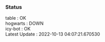 ### Status


table : OK  
hogwarts : DOWN  
icy-bot : OK  
Latest Update : 2022-10-13 04:07:21.670530
